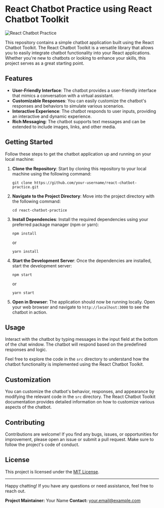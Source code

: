 # React Chatbot Practice using React Chatbot Toolkit

![React Chatbot Practice](screenshot.png)

This repository contains a simple chatbot application built using the React Chatbot Toolkit. The React Chatbot Toolkit is a versatile library that allows you to easily integrate chatbot functionality into your React applications. Whether you're new to chatbots or looking to enhance your skills, this project serves as a great starting point.

## Features

- **User-Friendly Interface**: The chatbot provides a user-friendly interface that mimics a conversation with a virtual assistant.
- **Customizable Responses**: You can easily customize the chatbot's responses and behaviors to simulate various scenarios.
- **Interactive Experience**: The chatbot responds to user inputs, providing an interactive and dynamic experience.
- **Rich Messaging**: The chatbot supports text messages and can be extended to include images, links, and other media.

## Getting Started

Follow these steps to get the chatbot application up and running on your local machine:

1. **Clone the Repository**: Start by cloning this repository to your local machine using the following command:

   ```
   git clone https://github.com/your-username/react-chatbot-practice.git
   ```

2. **Navigate to the Project Directory**: Move into the project directory with the following command:

   ```
   cd react-chatbot-practice
   ```

3. **Install Dependencies**: Install the required dependencies using your preferred package manager (npm or yarn):

   ```
   npm install
   ```

   or

   ```
   yarn install
   ```

4. **Start the Development Server**: Once the dependencies are installed, start the development server:

   ```
   npm start
   ```

   or

   ```
   yarn start
   ```

5. **Open in Browser**: The application should now be running locally. Open your web browser and navigate to `http://localhost:3000` to see the chatbot in action.

## Usage

Interact with the chatbot by typing messages in the input field at the bottom of the chat window. The chatbot will respond based on the predefined responses and logic.

Feel free to explore the code in the `src` directory to understand how the chatbot functionality is implemented using the React Chatbot Toolkit.

## Customization

You can customize the chatbot's behavior, responses, and appearance by modifying the relevant code in the `src` directory. The React Chatbot Toolkit documentation provides detailed information on how to customize various aspects of the chatbot.

## Contributing

Contributions are welcome! If you find any bugs, issues, or opportunities for improvement, please open an issue or submit a pull request. Make sure to follow the project's code of conduct.

## License

This project is licensed under the [MIT License](LICENSE).

---

Happy chatting! If you have any questions or need assistance, feel free to reach out.

**Project Maintainer:** Your Name
**Contact:** your.email@example.com

[React Chatbot Toolkit Documentation]: https://link-to-docs.com
[Chatbot Demo]: https://link-to-demo.com
 
